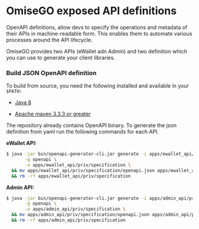 OmiseGO exposed API definitions
===============

OpenAPI definitions, allow devs to specify the operations and metadata of their APIs in machine-readable form. This enables them to automate various processes around the API lifecycle.

OmiseGO provides two APIs (eWallet adn Admin) and two definition which you can use to generate your client libraries.

### Build JSON OpenAPI definition

To build from source, you need the following installed and available in your `$PATH:`

* [Java 8](http://java.oracle.com)

* [Apache maven 3.3.3 or greater](http://maven.apache.org/)

The repository already contains OpenAPI binary. To generate the json definition from yaml run the following commands for each API.

**eWallet API:**

```sh
$ java -jar bin/openapi-generator-cli.jar generate -i apps/ewallet_api/priv/spec.yaml \
       -g openapi \
       -o apps/ewallet_api/priv/specification \
  && mv apps/ewallet_api/priv/specification/openapi.json apps/ewallet_api/priv/spec.json \
  && rm -rf apps/ewallet_api/priv/specification
```

**Admin API:**

```sh
$ java -jar bin/openapi-generator-cli.jar generate -i apps/admin_api/priv/spec.yaml \
       -g openapi \
       -o apps/admin_api/priv/specification \
  && mv apps/admin_api/priv/specification/openapi.json apps/admin_api/priv/spec.json \
  && rm -rf apps/admin_api/priv/specification
```
